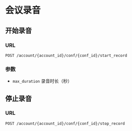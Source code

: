 # 会议录音

## 开始录音

### URL

```
POST /account/{account_id}/conf/{conf_id}/start_record
```

### 参数

- `max_duration` 录音时长（秒）

## 停止录音

### URL

```
POST /account/{account_id}/conf/{conf_id}/stop_record
```

